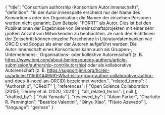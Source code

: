 {
    "title": "Consortium authorship (Konsortium Autor:innenschaft)",
    "definition": "In der Autor:innenspalte erscheint nur der Name des Konsortiums oder der Organisation; die Namen der einzelnen Personen werden nicht genannt: Zum Beispiel \"FORRT\" als Autor. Dies ist bei den Publikationen der Ergebnisse von Gemeinschaftsprojekten mit einer sehr großen Anzahl von Mitwirkenden zu beobachten. Je nach den Richtlinien der Zeitschrift können einzelne Forschende in Literaturdatenbanken wie ORCID und Scopus als einer der Autoren aufgeführt werden. Die Autor:innenschaft eines Konsortiums kann auch als Gruppen-, Unternehmens-, Organisations- oder kollektive Autorenschaft (z. B. https://www.bmj.com/about-bmj/resources-authors/article-submission/authorship-contributorship) oder als kollaborative Autorenschaft (z. B. https://support.jmir.org/hc/en-us/articles/115001449591-What-is-a-group-author-collaborative-author-and-does-it-need-an-ORCID) bezeichnet werden.",
    "related_terms": [
        "Authorship",
        "CRediT"
    ],
    "references": [
        "Open Science Collaboration (2015); Tierney et al. (2020, 2021)"
    ],
    "alt_related_terms": [
        null
    ],
    "drafted_by": [
        "Yuki Yamada"
    ],
    "reviewed_by": [
        "Adam Parker",
        "Charlotte R. Pennington",
        "Beatrice Valentini",
        "Qinyu Xiao",
        "Flávio Azevedo"
    ],
    "language": "german"
}